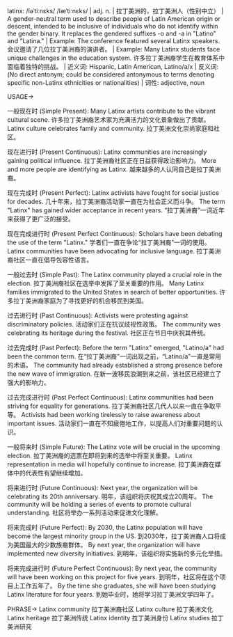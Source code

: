 latinx: /ləˈtiːnɛks/ /læˈtiːnɛks/
| adj. n. | 拉丁美洲的，拉丁美洲人（性别中立） |  A gender-neutral term used to describe people of Latin American origin or descent, intended to be inclusive of individuals who do not identify within the gender binary.  It replaces the gendered suffixes -o and -a in "Latino" and "Latina." | Example:  The conference featured several Latinx speakers.  会议邀请了几位拉丁美洲裔的演讲者。 | Example:  Many Latinx students face unique challenges in the education system.  许多拉丁美洲裔学生在教育体系中面临着独特的挑战。 | 近义词: Hispanic, Latin American, Latino/a/x | 反义词:  (No direct antonym;  could be considered antonymous to terms denoting specific non-Latinx ethnicities or nationalities) | 词性: adjective, noun


USAGE->

一般现在时 (Simple Present):
Many Latinx artists contribute to the vibrant cultural scene. 许多拉丁美洲裔艺术家为充满活力的文化景象做出了贡献。
Latinx culture celebrates family and community. 拉丁美洲文化崇尚家庭和社区。

现在进行时 (Present Continuous):
Latinx communities are increasingly gaining political influence. 拉丁美洲裔社区正在日益获得政治影响力。
More and more people are identifying as Latinx. 越来越多的人认同自己是拉丁美洲裔。

现在完成时 (Present Perfect):
Latinx activists have fought for social justice for decades. 几十年来，拉丁美洲裔活动家一直在为社会正义而斗争。
The term "Latinx" has gained wider acceptance in recent years.  “拉丁美洲裔”一词近年来获得了更广泛的接受。

现在完成进行时 (Present Perfect Continuous):
Scholars have been debating the use of the term "Latinx." 学者们一直在争论“拉丁美洲裔”一词的使用。
Latinx communities have been advocating for inclusive language. 拉丁美洲裔社区一直在倡导包容性语言。

一般过去时 (Simple Past):
The Latinx community played a crucial role in the election. 拉丁美洲裔社区在选举中发挥了至关重要的作用。
Many Latinx families immigrated to the United States in search of better opportunities. 许多拉丁美洲裔家庭为了寻找更好的机会移民到美国。

过去进行时 (Past Continuous):
Activists were protesting against discriminatory policies. 活动家们正在抗议歧视性政策。
The community was celebrating its heritage during the festival. 社区正在节日中庆祝其传统。

过去完成时 (Past Perfect):
Before the term "Latinx" emerged, "Latino/a" had been the common term. 在“拉丁美洲裔”一词出现之前，“Latino/a”一直是常用的术语。
The community had already established a strong presence before the new wave of immigration. 在新一波移民浪潮到来之前，该社区已经建立了强大的影响力。

过去完成进行时 (Past Perfect Continuous):
Latinx communities had been striving for equality for generations. 拉丁美洲裔社区几代人以来一直在争取平等。
Activists had been working tirelessly to raise awareness about important issues. 活动家们一直在不知疲倦地工作，以提高人们对重要问题的认识。

一般将来时 (Simple Future):
The Latinx vote will be crucial in the upcoming election. 拉丁美洲裔的选票在即将到来的选举中将至关重要。
Latinx representation in media will hopefully continue to increase. 拉丁美洲裔在媒体中的代表性有望继续增加。

将来进行时 (Future Continuous):
Next year, the organization will be celebrating its 20th anniversary. 明年，该组织将庆祝其成立20周年。
The community will be holding a series of events to promote cultural understanding. 社区将举办一系列活动来促进文化理解。

将来完成时 (Future Perfect):
By 2030, the Latinx population will have become the largest minority group in the US. 到2030年，拉丁美洲裔人口将成为美国最大的少数族裔群体。
By next year, the organization will have implemented new diversity initiatives. 到明年，该组织将实施新的多元化举措。

将来完成进行时 (Future Perfect Continuous):
By next year, the community will have been working on this project for five years. 到明年，社区将在这个项目上工作五年了。
By the time she graduates, she will have been studying Latinx literature for four years. 到她毕业时，她将学习拉丁美洲文学四年了。


PHRASE->
Latinx community 拉丁美洲裔社区
Latinx culture 拉丁美洲文化
Latinx heritage 拉丁美洲传统
Latinx identity 拉丁美洲身份
Latinx studies 拉丁美洲研究
